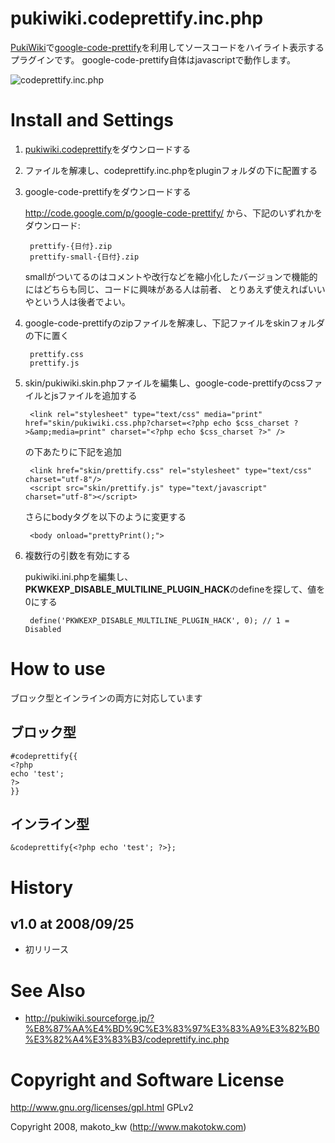 
pukiwiki.codeprettify.inc.php
====================

[PukiWiki](http://pukiwiki.sourceforge.jp/)で[google-code-prettify](http://code.google.com/p/google-code-prettify/)を利用してソースコードをハイライト表示するプラグインです。
google-code-prettify自体はjavascriptで動作します。

![codeprettify.inc.php](http://farm3.static.flickr.com/2706/4403915337_4120e669b7_o.jpg)

Install and Settings
====================

1. [pukiwiki.codeprettify](http://github.com/makotokw/pukiwiki.codeprettify/downloads)をダウンロードする

1. ファイルを解凍し、codeprettify.inc.phpをpluginフォルダの下に配置する

1. google-code-prettifyをダウンロードする

    <http://code.google.com/p/google-code-prettify/> から、下記のいずれかをダウンロード:
  
        prettify-{日付}.zip
        prettify-small-{日付}.zip
        
    smallがついてるのはコメントや改行などを縮小化したバージョンで機能的にはどちらも同じ、コードに興味がある人は前者、 とりあえず使えればいいやという人は後者でよい。

1. google-code-prettifyのzipファイルを解凍し、下記ファイルをskinフォルダの下に置く

        prettify.css
        prettify.js

1. skin/pukiwiki.skin.phpファイルを編集し、google-code-prettifyのcssファイルとjsファイルを追加する

        <link rel="stylesheet" type="text/css" media="print"  href="skin/pukiwiki.css.php?charset=<?php echo $css_charset ?>&amp;media=print" charset="<?php echo $css_charset ?>" />

    の下あたりに下記を追加  
     
        <link href="skin/prettify.css" rel="stylesheet" type="text/css" charset="utf-8"/>
        <script src="skin/prettify.js" type="text/javascript" charset="utf-8"></script>

    さらにbodyタグを以下のように変更する

        <body onload="prettyPrint();">

1. 複数行の引数を有効にする

    pukiwiki.ini.phpを編集し、**PKWKEXP_DISABLE_MULTILINE_PLUGIN_HACK**のdefineを探して、値を0にする

        define('PKWKEXP_DISABLE_MULTILINE_PLUGIN_HACK', 0); // 1 = Disabled

How to use
==========

ブロック型とインラインの両方に対応しています

ブロック型
-------

    #codeprettify{{
    <?php
    echo 'test';
    ?>
    }}

インライン型
---------

    &codeprettify{<?php echo 'test'; ?>};

History
=======

v1.0 at 2008/09/25
------------------
 - 初リリース

See Also
========
- <http://pukiwiki.sourceforge.jp/?%E8%87%AA%E4%BD%9C%E3%83%97%E3%83%A9%E3%82%B0%E3%82%A4%E3%83%B3/codeprettify.inc.php>


Copyright and Software License
==============================

<http://www.gnu.org/licenses/gpl.html>  GPLv2

Copyright 2008, makoto_kw (<http://www.makotokw.com>)

